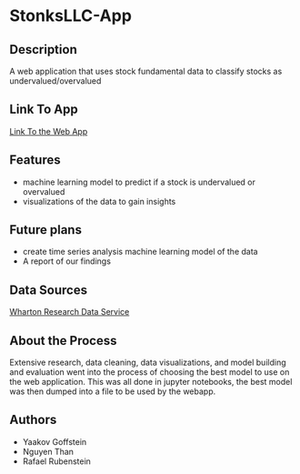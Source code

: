 # StonksLLC-App

## Description
A web application that uses stock fundamental data to classify stocks as undervalued/overvalued

## Link To App
[Link To the Web App](https://stonksllc.streamlit.app/) 


## Features
- machine learning model to predict if a stock is undervalued or overvalued
- visualizations of the data to gain insights 


## Future plans 
- create time series analysis machine learning model of the data 
- A report of our findings 

## Data Sources
[Wharton Research Data Service](https://wrds-www.wharton.upenn.edu/)

## About the Process

Extensive research, data cleaning, data visualizations, and model building and evaluation went into the process of choosing the best model to use on the web application. This was all done in jupyter notebooks, the best model was then dumped into a file to be used by the webapp. 

## Authors 
- Yaakov Goffstein 
- Nguyen Than
- Rafael Rubenstein
